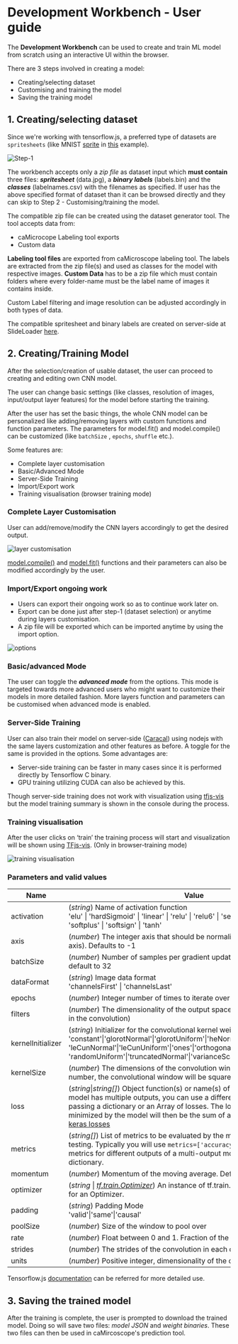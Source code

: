 # Development Workbench - User guide

The **Development Workbench** can be used to create and train ML model from scratch using an interactive UI within the browser.

There are 3 steps involved in creating a model:
- Creating/selecting dataset
- Customising and training the model 
- Saving the training model

## 1. Creating/selecting dataset
Since we're working with tensorflow.js, a preferred type of datasets are `spritesheets` (like MNIST [sprite](https://storage.googleapis.com/learnjs-data/model-builder/mnist_images.png) in [this](https://codelabs.developers.google.com/codelabs/tfjs-training-classfication/index.html#2) example). 

![Step-1](https://i.ibb.co/C5VJY8t/Deepin-Screenshot-select-area-20200810034956.png)

The workbench accepts only a *zip file* as dataset input which **must contain** three files: ***spritesheet*** (data.jpg), a ***binary labels*** (labels.bin) and the ***classes*** (labelnames.csv) with the filenames as specified. 
If user has the above specified format of dataset than it can be browsed directly and they can skip to Step 2 - Customising/training the model.

The compatible zip file can be created using the dataset generator tool. The tool accepts data from:
- caMicrocope Labeling tool exports
-  Custom data

**Labeling tool files** are exported from caMicroscope labeling tool. The labels are extracted from the zip file(s) and used as classes for the model with respective images.
**Custom Data** has to be a zip file which must contain folders where every folder-name must be the label name of images it contains inside.

Custom Label filtering and image resolution can be adjusted accordingly in both types of data.

The compatible spritesheet and binary labels are created on server-side at SlideLoader [here](https://github.com/camicroscope/SlideLoader/blob/develop/spritemaker.py).

## 2. Creating/Training Model
After the selection/creation of usable dataset, the user can proceed to creating and editing own CNN model.

The user can change basic settings (like classes, resolution of images, input/output layer features) for the model before starting the training.

After the user has set the basic things, the whole CNN model can be personalized like adding/removing layers with custom functions and function parameters. The parameters for model.fit() and model.compile() can be customized (like `batchSize` , `epochs`, `shuffle` etc.).

Some features are:
- Complete layer customisation
- Basic/Advanced Mode
- Server-Side Training
- Import/Export work
- Training visualisation (browser training mode)

### Complete Layer Customisation
User can add/remove/modify the CNN layers accordingly to get the desired output. 

![layer customisation](https://i.ibb.co/XYZBG1B/out-1.gif)

[model.compile()](https://js.tensorflow.org/api/latest/#tf.LayersModel.compile) and [model.fit()](https://js.tensorflow.org/api/latest/#tf.LayersModel.fit) functions and their parameters can also be modified accordingly by the user.

### Import/Export ongoing work
- Users can export their ongoing work so as to continue work later on.
- Export can be done just after step-1 (dataset selection) or anytime during layers customisation.
- A zip file will be exported which can be imported anytime by using the import option.

![options](https://i.ibb.co/5F7x8CY/Deepin-Screenshot-select-area-20200810043400.png)

### Basic/advanced Mode
The user can toggle the **_advanced mode_** from the options. This mode is targeted towards more advanced users who might want to customize their models in more detailed fashion.
More layers function and parameters can be customised when advanced mode is enabled.

### Server-Side Training
User can also train their model on server-side ([Caracal](https://github.com/camicroscope/Caracal)) using nodejs with the same layers customization and other features as before. A toggle for the same is provided in the options. Some advantages are:
-   Server-side training can be faster in many cases since it is performed directly by Tensorflow C binary.
-   GPU training utilizing CUDA can also be achieved by this.

Though server-side training does not work with visualization using  [tfjs-vis](https://github.com/tensorflow/tfjs/tree/master/tfjs-vis)  but the model training summary is shown in the console during the process.

### Training visualisation
After the user clicks on ‘train’ the training process will start and visualization will be shown using [TFjs-vis](https://github.com/tensorflow/tfjs/tree/master/tfjs-vis). (Only in browser-training mode)

![training visualisation](https://i.ibb.co/NLZrGKX/1-X4y-Q8xws-KRS1f-GFc-J3-C3-A.png)

### Parameters and valid values
| Name | Value |
|--|--|
|  activation | (*string*)  Name of activation function <br> 'elu' \| 'hardSigmoid' \| 'linear' \| 'relu' \| 'relu6' \| 'selu' \| 'sigmoid' \| 'softmax' \| 'softplus' \| 'softsign' \| 'tanh' 
|axis|(*number*) The integer axis that should be normalized (typically the features axis). Defaults to -1|
|batchSize|(*number*) Number of samples per gradient update. If unspecified, will default to 32|
|dataFormat|(*string*) Image data format<br> 'channelsFirst' \| 'channelsLast'|
|epochs|(*number*) Integer number of times to iterate over the training data arrays|
|filters|(*number*) The dimensionality of the output space (i.e. the number of filters in the convolution)|
|kernelInitializer|(*string*) Initializer for the convolutional kernel weights matrix <br> 'constant'\|'glorotNormal'\|'glorotUniform'\|'heNormal'\|'heUniform'\|'identity'\| 'leCunNormal'\|'leCunUniform'\|'ones'\|'orthogonal'\|'randomNormal'\| 'randomUniform'\|'truncatedNormal'\|'varianceScaling'\|'zeros'|
|kernelSize|(*number*) The dimensions of the convolution window. If kernelSize is a number, the convolutional window will be square. |
|loss|(*string*\|*string[]*) Object function(s) or name(s) of object function(s). If the model has multiple outputs, you can use a different loss on each output by passing a dictionary or an Array of losses. The loss value that will be minimized by the model will then be the sum of all individual losses. <br> [keras losses](https://www.tensorflow.org/api_docs/python/tf/keras/losses)|
|metrics| (*string[]*) List of metrics to be evaluated by the model during training and testing. Typically you will use `metrics=['accuracy']`. To specify different metrics for different outputs of a multi-output model, you could also pass a dictionary.|
|momentum|(*number*) Momentum of the moving average. Defaults to 0.99.|
|optimizer|(*string* \| [*tf.train.Optimizer*](https://js.tensorflow.org/api/latest/#class:train.Optimizer)) An instance of  tf.train.Optimizer  or a string name for an Optimizer.|
|padding|(*string*) Padding Mode <br> 'valid'\|'same'\|'causal'|
|poolSize|(*number*) Size of the window to pool over|
|rate|(*number*) Float between 0 and 1. Fraction of the input units to drop.|
|strides|(*number*) The strides of the convolution in each dimension.|
|units|(*number*) Positive integer, dimensionality of the output space|

Tensorflow.js [documentation](https://js.tensorflow.org/api/latest/) can be referred for more detailed use.

## 3. Saving the trained model
After the training is complete, the user is prompted to download the trained model. Doing so will save two files: *model JSON* and *weight binaries*.
These two files can then be used in caMircoscope's prediction tool.
